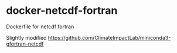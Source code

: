 # docker-netcdf-fortran
Dockerfile for netcdf fortran

Slightly modified https://github.com/ClimateImpactLab/miniconda3-gfortran-netcdf
